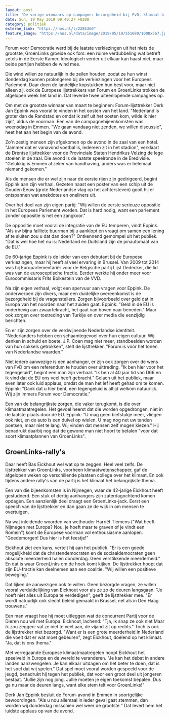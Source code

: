 ```yaml
---
layout: post
title: "De vorige winnaars op campagne: bezorgdheid bij FvD, klimaat bij GroenLinks"
date: Sun, 19 May 2019 09:40:27 +0200
category: politiek
externe_link: "https://nos.nl/l/2285360"
feature_image: "https://nos.nl/data/image/2019/05/19/551080/1008x567.jpg"
---
```


<p>Forum voor Democratie werd bij de laatste verkiezingen uit het niets de grootste, GroenLinks groeide ook fors: een ruime verdubbeling wat betreft zetels in de Eerste Kamer. Ideologisch verder uit elkaar kan haast niet, maar beide partijen hebben de wind mee.</p>
<p>Die wind willen ze natuurlijk in de zeilen houden, zodat ze hun winst donderdag kunnen prolongeren bij de verkiezingen voor het Europees Parlement. Daar doen de landelijke kopstukken hun best voor, maar niet alleen zij. ook de Europese lijsttrekkers van Forum en GroenLinks trokken de afgelopen week het land in. Dat leverde twee uiteenlopende campagnes op.</p>
<p>Om met de grootste winnaar van maart te beginnen: Forum-lijsttrekker Derk Jan Eppink was vooral te vinden in het oosten van het land. "Nederland is groter dan de Randstad en omdat ik zelf uit het oosten kom, wilde ik hier zijn", aldus de voorman. Een van de campagnebijeenkomsten was woensdag in Emmen. "We gaan vandaag niet zenden, we willen discussie", heet het aan het begin van de avond.</p>
<p>Zo'n zestig mensen zijn afgekomen op de avond in de zaal van een hotel. "Jammer dat er vanavond voetbal is, iedereen zit in het stadion", verklaart de Drentse lijsttrekker voor de Provinciale Staten Hendrikus Velzing de lege stoelen in de zaal. Die avond is de laatste speelronde in de Eredivisie. "Gelukkig is Emmen al zeker van handhaving, anders was er helemaal niemand gekomen."</p>
<p>Als de mensen die er wel zijn naar de eerste rijen zijn gedirigeerd, begint Eppink aan zijn verhaal. Gezeten naast een poster van een schip uit de Gouden Eeuw (grote Nederlandse vlag op het achtersteven) gooit hij er ontspannen wat anekdotes en oneliners uit.</p>
<p>Over het doel van zijn eigen partij: "Wij willen de eerste serieuze oppositie in het Europees Parlement worden. Dat is hard nodig, want een parlement zonder oppositie is net een zangkoor."</p>
<p>De oppositie moet vooral de integratie van de EU temperen, vindt Eppink. "Als uw bijna failliete buurman bij u aanklopt en vraagt om samen een lening af te sluiten zou u dat dan doen?" Ontkennend gemompel uit het publiek. "Dat is wel hoe het nu is: Nederland en Duitsland zijn de pinautomaat van de EU."</p>
<p>De 60-jarige Eppink is de leider van een debutant bij de Europese verkiezingen, maar hij heeft al veel ervaring in Brussel. Van 2009 tot 2014 was hij Europarlementariër voor de Belgische partij Lijst Dedecker, die lid was van de eurosceptische fractie. Eerder werkte hij onder meer voor Eurocommissaris Frits Bolkestein van de VVD.</p>
<p>Na zijn eigen verhaal, volgt een spervuur aan vragen voor Eppink. De onderwerpen zijn divers, maar een duidelijke overeenkomst is de bezorgdheid bij de vragenstellers. Zorgen bijvoorbeeld over geld dat in Europa van het noorden naar het zuiden gaat. Eppink: "Geld in de EU is onderhevig aan zwaartekracht, het gaat van boven naar beneden." Maar ook zorgen over toetreding van Turkije en over media die eenzijdig berichten.</p>
<p>En er zijn zorgen over de verdwijnende Nederlandse identiteit. "Nederlanders hebben een schaamtegevoel over hun eigen cultuur. Wij denken in schuld en boete. J.P. Coen mag niet meer, standbeelden worden van hun sokkels getrokken", stelt de lijsttrekker. "Forum is vóór het tonen van Nederlandse waarden."</p>
<p>Niet iedere aanwezige is een aanhanger, er zijn ook zorgen over de wens van FvD om een referendum te houden over uittreding. "Ik ben hier voor het tegengeluid", begint een man zijn verhaal. "Ik ben al 40 jaar lid van D66 en ik vind dat de EU ons veel heeft gebracht." Gelach uit het publiek, maar even later ook luid applaus, omdat de man het lef heeft gehad om te komen. Eppink: "Dank dat u hier bent, een tegengeluid is altijd welkom natuurlijk. Wij zijn immers Forum voor Democratie."</p>
<p>Een van de belangrijkste zorgen, die vaker terugkomt, is die over klimaatmaatregelen. Het gevoel heerst dat die worden opgedrongen, niet in de laatste plaats door de EU. Eppink: "U mag geen biefstukje meer, vliegen ook niet, en de auto is een duivel op wielen. U mag nog net uw tanden poetsen, maar niet te lang. Wij vinden dat mensen zelf mogen kiezen." Hij benadrukt daarbij nog dat de gewone man niet hoort te betalen "voor dat soort klimaatplannen van GroenLinks".</p>
<h2>GroenLinks-rally's</h2>
<p>Daar heeft Bas Eickhout wel wat op te zeggen. Heel veel zelfs. De lijsttrekker van GroenLinks, voorheen klimaatwetenschapper, gaf de afgelopen weken op verschillende plaatsen college over het klimaat. En ook tijdens andere rally's van de partij is het klimaat het belangrijkste thema.</p>
<p>Een van die bijeenkomsten is in Nijmegen, waar de 42-jarige Eickhout heeft gestudeerd. Een stuk of dertig aanhangers zijn zaterdagochtend komen opdagen. Een aanzienlijk deel draagt een GroenLinks-jack. Eerst een speech van de lijsttrekker en dan gaan ze de wijk in om mensen te overtuigen.</p>
<p>Na wat inleidende woorden van wethouder Harriët Tiemens ("Wat heeft Nijmegen met Europa? Nou, je hoeft maar te graven of je vindt een Romein") komt de Europese voorman vol enthousiasme aanlopen. "Goedemorgen! Dus hier is het feestje!"</p>
<p>Eickhout ziet een kans, vertelt hij aan het publiek. "Er is een goede mogelijkheid dat de christendemocraten en de sociaaldemocraten geen absolute meerderheid halen donderdag. Geen verstikkende meerderheid." En dat is waar GroenLinks om de hoek komt kijken. De lijsttrekker hoopt dat zijn EU-fractie kan deelnemen aan een coalitie. "Wij willen een positieve beweging."</p>
<p>Dat lijken de aanwezigen ook te willen. Geen bezorgde vragen, ze willen vooral verduidelijking van Eickhout voor als ze zo de deuren langsgaan. "Je hoeft niet alles uit Europa te verdedigen", geeft de lijsttrekker mee. "Er wordt natuurlijk ook slecht beleid gemaakt in Brussel, net als in Den Haag trouwens."</p>
<p>Een man vraagt hoe hij moet uitleggen wat de concurrent Partij voor de Dieren nou wil met Europa. Eickhout, lachend: "Tja, ik snap ze ook niet Maar ik zou zeggen: val ze niet te veel aan, de vijand zit op rechts." Toch is ook de lijsttrekker niet bezorgd. "Want er is een grote meerderheid in Nederland die voelt dat er wat moet gebeuren", zegt Eickhout, doelend op het klimaat. "Ja, dat is ons thema."</p>
<p>Met verregaande Europese klimaatmaatregelen hoopt Eickhout het speelveld in Europa en de wereld te veranderen. "Je kan het debat in andere landen aanzwengelen. Je kan elkaar uitdagen om het beter te doen, dat is het spel dat wij spelen." Dat spel moet vooral worden gespeeld voor de jeugd, benadrukt hij tegen het publiek, dat voor een groot deel uit jongeren bestaat. "Jullie zijn nog jong. Jullie moeten je eigen toekomst bepalen. Dus ga nu maar de deuren langs, want elke stem telt voor GroenLinks!"</p>
<p>Derk Jan Eppink besluit de Forum-avond in Emmen in soortgelijke bewoordingen. "Als u nou allemaal in ieder geval gaat stemmen, dan worden wij donderdag misschien wel weer de grootste " Dat levert hem het luidste applaus op van de avond.</p>
